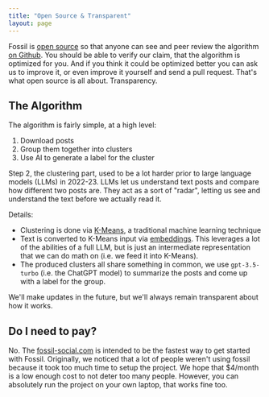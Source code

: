 ```yaml
---
title: "Open Source & Transparent"
layout: page
---
```


Fossil is [open source][oss] so that anyone can see and peer review the algorithm [on Github][gh]. You should be able
to verify our claim, that the algorithm is optimized for you. And if you think it could be optimized
better you can ask us to improve it, or even improve it yourself and send a pull request. That's
what open source is all about. Transparency.

## The Algorithm
The algorithm is fairly simple, at a high level:

1. Download posts
2. Group them together into clusters
3. Use AI to generate a label for the cluster

Step 2, the clustering part, used to be a lot harder prior to large language models (LLMs) in 2022-23.
LLMs let us understand text posts and compare how different two posts are. They act as a sort of
"radar", letting us see and understand the text before we actually read it.

Details:
* Clustering is done via [K-Means][kmeans], a traditional machine learning technique
* Text is converted to K-Means input via [embeddings][emb]. This leverages a lot of the abilities of a full LLM,
  but is just an intermediate representation that we can do math on (i.e. we feed it into K-Means).
* The produced clusters all share something in common, we use `gpt-3.5-turbo` (i.e. the ChatGPT model)
  to summarize the posts and come up with a label for the group.

We'll make updates in the future, but we'll always remain transparent about how it works.


## Do I need to pay?
No. The [fossil-social.com][site] is intended to be the fastest way to get started with Fossil. Originally,
we noticed that a lot of people weren't using fossil because it took too much time to setup the project.
We hope that $4/month is a low enough cost to not deter too many people. However, you can absolutely run
the project on your own laptop, that works fine too.


 [gh]: https://github.com/tkellogg/fossil/
 [oss]: https://timkellogg.me/blog/2023/12/19/fossil
 [mod]: https://timkellogg.me/blog/2024/01/17/htmx
 [site]: https://www.fossil-social.com/
 [kmeans]: https://scikit-learn.org/stable/modules/generated/sklearn.cluster.KMeans.html
 [emb]: https://simonwillison.net/2023/Oct/23/embeddings/
